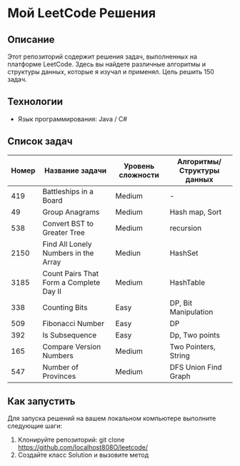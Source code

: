 # Мой LeetCode Решения

## Описание
Этот репозиторий содержит решения задач, выполненных на платформе LeetCode. Здесь вы найдете различные алгоритмы и структуры данных, которые я изучал и применял. Цель решить 150 задач.

## Технологии
- Язык программирования: Java / C#

## Список задач

| Номер | Название задачи                              | Уровень сложности | Алгоритмы/Структуры данных    |
|-------|----------------------------------------------|-------------------|-----------|
| 419    |  Battleships in a Board                     | Medium             | -  |
| 49    | Group Anagrams                         | Medium            | Hash map, Sort   |
| 538     | Convert BST to Greater Tree | Medium            | recursion  |
| 2150     | Find All Lonely Numbers in the Array              | Mediun              | HashSet |
| 3185     |  Count Pairs That Form a Complete Day II            | Medium            | HashTable  |
| 338   | Counting Bits                                          | Easy              | DP, Bit Manipulation       |
| 509   |  Fibonacci Number                                          | Easy               |   DP     |
| 392  |          Is Subsequence                             | Easy           | Dp, Two points      |
| 165   | Compare Version Numbers                                          | Medium               | Two Pointers, String       |
| 547   | Number of Provinces                                          | Medium               | DFS Union Find Graph      |

## Как запустить
Для запуска решений на вашем локальном компьютере выполните следующие шаги:

1. Клонируйте репозиторий: 
   git clone https://github.com/localhost808O/leetcode/
2. Создайте класс Solution и вызовите метод
